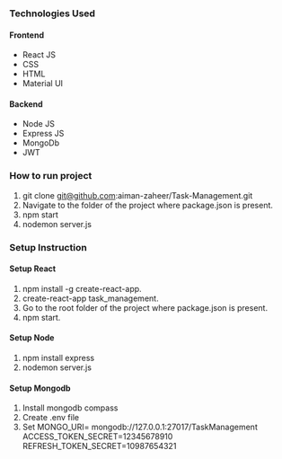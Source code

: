 ### Technologies Used
#### Frontend
* React JS
* CSS
* HTML
* Material UI
#### Backend
* Node JS
* Express JS
* MongoDb
* JWT
  
### How to run project
1. git clone git@github.com:aiman-zaheer/Task-Management.git
2. Navigate to the folder of the project where package.json is present.
3. npm start
4. nodemon server.js
   
### Setup Instruction
#### Setup React
1. npm install -g create-react-app.
2. create-react-app task_management.
3. Go to the root folder of the project where package.json is present.
4. npm start.

#### Setup Node
1. npm install express
2. nodemon server.js

#### Setup Mongodb
1. Install mongodb compass
2. Create .env file
3. Set MONGO_URI= mongodb://127.0.0.1:27017/TaskManagement
   ACCESS_TOKEN_SECRET=12345678910
   REFRESH_TOKEN_SECRET=10987654321
